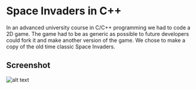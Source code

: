 # Space Invaders in C++
In an advanced university course in C/C++ programming we had to code a 2D game. The game had to be as generic as possible to future developers could fork it and make another version of the game. We chose to make a copy of the old time classic Space Invaders.

## Screenshot
![alt text](https://raw.githubusercontent.com/teodorostlund/space-invaders/master/screenshots/image2.png "Space Invaders")